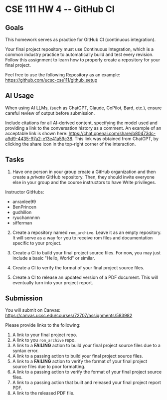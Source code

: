
# CSE 111 HW 4 -- GitHub CI

## Goals

This homework serves as practice for GitHub CI (continuous integration).

Your final project repository must use Continuous Integration, which is a common industry practice to automatically build and test every revision. Follow this assignment to learn how to properly create a repository for your final project.

Feel free to use the following Repository as an example: <https://github.com/ucsc-cse111/github_setup>

## AI Usage

When using AI LLMs, (such as ChatGPT, Claude, CoPilot, Bard, etc.), ensure careful review of output before submission.

Include citations for all AI-derived content, specifying the model used and providing a link to the conversation history as a comment. An example of an acceptable link is shown here: <https://chat.openai.com/share/b80473dc-a9d9-4435-97a2-e13e41a59c38>. This link was obtained from ChatGPT, by clicking the share icon in the top-right corner of the interaction.

## Tasks

1. Have one person in your group create a GitHub organization and then create a *private* GitHub repository. Then, they should invite everyone else in your group and the course instructors to have Write privileges.

Instructor GitHubs:

* anranlee99
* BenPrincen
* gudhillon
* ryuchannnnn
* sifferman

2. Create a repository named `rom_archive`. Leave it as an empty repository. It will serve as a way for you to receive rom files and documentation specific to your project.

3. Create a CI to build your final project source files. For now, you may just include a basic "Hello, World" or similar.

4. Create a CI to verify the format of your final project source files.

5. Create a CI to release an updated version of a PDF document. This will eventually turn into your project report.

## Submission

You will submit on Canvas: <https://canvas.ucsc.edu/courses/72707/assignments/583982>

Please provide links to the following:

1. A link to your final project repo.
2. A link to you `rom_archive` repo.
3. A link to a **FAILING** action to build your final project source files due to a syntax error.
4. A link to a passing action to build your final project source files.
5. A link to a **FAILING** action to verify the format of your final project source files due to poor formatting.
6. A link to a passing action to verify the format of your final project source files.
7. A link to a passing action that built and released your final project report PDF.
8. A link to the released PDF file.
